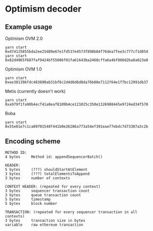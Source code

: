 # Optimism decoder

## Example usage

Optimism OVM 2.0

```
yarn start 0xd74125855bda2ee25d89e67e1fd537e4573f898b84f76dea7fee3c777cf1d854
yarn start 0x82d4965f687faf9424bf55086f01fa61643ba2468cffa6a4bf860d2ba8a623e8
```

Optimism OVM 1.0

```
yarn start 0xee381396fdc483890ab31bf6c2d4d6d6d8da76b08e7112f64e1f7bc12991db37
```

Metis (currently doesn't work)

```
yarn start 0xa979f1fa90b4ecf41a0eaf8109b4ce121025c350e1326988445e9724ed34f570
```

Boba

```
yarn start 0x55e01e7c1ca89701540f441b0e26286a773a54ef391eae77ebdc7d73387a3c2b
```

## Encoding scheme

```
METHOD ID:
4 bytes     Method id: appendSequencerBatch()

HEADER:
5 bytes     (???) shouldStartAtElement
3 bytes     (???) totalElementsToAppend
3 bytes     number of contexts

CONTEXT HEADER: (repeated for every context)
3 bytes     sequencer transaction count
3 bytes     queue transaction count
5 bytes     timestamp
5 bytes     block number

TRANSACTION: (repeated for every sequencer transaction in all contexts)
3 bytes     transaction size in bytes
variable    raw ethereum transaction
```
